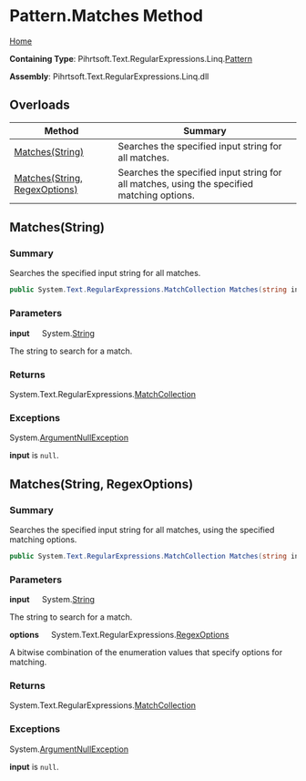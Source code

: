# Pattern\.Matches Method

[Home](../../../../../../README.md)

**Containing Type**: Pihrtsoft\.Text\.RegularExpressions\.Linq\.[Pattern](../README.md)

**Assembly**: Pihrtsoft\.Text\.RegularExpressions\.Linq\.dll

## Overloads

| Method | Summary |
| ------ | ------- |
| [Matches(String)](#Pihrtsoft_Text_RegularExpressions_Linq_Pattern_Matches_System_String_) | Searches the specified input string for all matches\. |
| [Matches(String, RegexOptions)](#Pihrtsoft_Text_RegularExpressions_Linq_Pattern_Matches_System_String_System_Text_RegularExpressions_RegexOptions_) | Searches the specified input string for all matches, using the specified matching options\. |

## Matches\(String\) <a name="Pihrtsoft_Text_RegularExpressions_Linq_Pattern_Matches_System_String_"></a>

### Summary

Searches the specified input string for all matches\.

```csharp
public System.Text.RegularExpressions.MatchCollection Matches(string input)
```

### Parameters

**input** &emsp; System\.[String](https://docs.microsoft.com/en-us/dotnet/api/system.string)

The string to search for a match\.

### Returns

System\.Text\.RegularExpressions\.[MatchCollection](https://docs.microsoft.com/en-us/dotnet/api/system.text.regularexpressions.matchcollection)

### Exceptions

System\.[ArgumentNullException](https://docs.microsoft.com/en-us/dotnet/api/system.argumentnullexception)

**input** is `null`\.

## Matches\(String, RegexOptions\) <a name="Pihrtsoft_Text_RegularExpressions_Linq_Pattern_Matches_System_String_System_Text_RegularExpressions_RegexOptions_"></a>

### Summary

Searches the specified input string for all matches, using the specified matching options\.

```csharp
public System.Text.RegularExpressions.MatchCollection Matches(string input, System.Text.RegularExpressions.RegexOptions options)
```

### Parameters

**input** &emsp; System\.[String](https://docs.microsoft.com/en-us/dotnet/api/system.string)

The string to search for a match\.

**options** &emsp; System\.Text\.RegularExpressions\.[RegexOptions](https://docs.microsoft.com/en-us/dotnet/api/system.text.regularexpressions.regexoptions)

A bitwise combination of the enumeration values that specify options for matching\.

### Returns

System\.Text\.RegularExpressions\.[MatchCollection](https://docs.microsoft.com/en-us/dotnet/api/system.text.regularexpressions.matchcollection)

### Exceptions

System\.[ArgumentNullException](https://docs.microsoft.com/en-us/dotnet/api/system.argumentnullexception)

**input** is `null`\.

